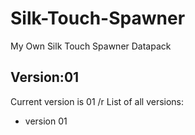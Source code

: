 # Silk-Touch-Spawner
My Own Silk Touch Spawner Datapack

## Version:01
Current version is 01 /r
List of all versions:
* version 01
